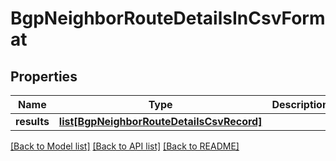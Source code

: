 # BgpNeighborRouteDetailsInCsvFormat

## Properties
Name | Type | Description | Notes
------------ | ------------- | ------------- | -------------
**results** | [**list[BgpNeighborRouteDetailsCsvRecord]**](BgpNeighborRouteDetailsCsvRecord.md) |  | [optional] 

[[Back to Model list]](../README.md#documentation-for-models) [[Back to API list]](../README.md#documentation-for-api-endpoints) [[Back to README]](../README.md)

